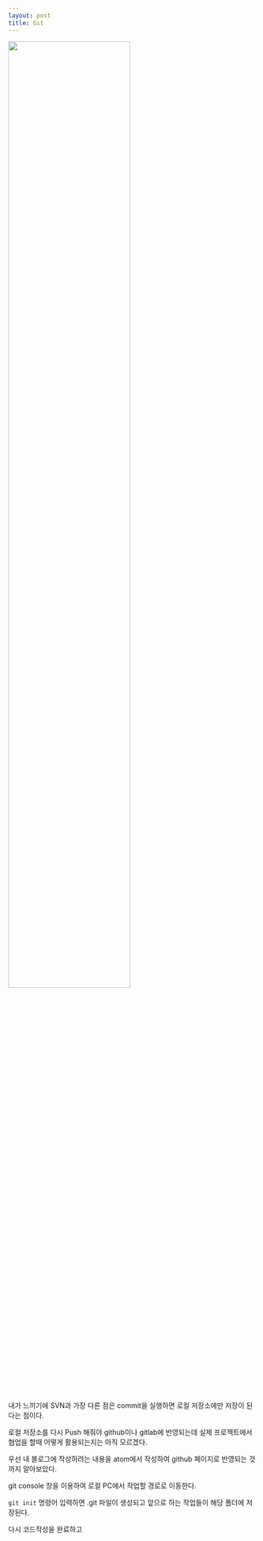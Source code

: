 ```yaml
---
layout: post
title: Git
---
```


<img src="https://t1.daumcdn.net/cfile/tistory/1509A1384F0F0E2511" width="70%" height=""></img>

내가 느끼기에 SVN과 가장 다른 점은 commit을 실행하면 로컬 저장소에만 저장이 된다는 점이다.

로컬 저장소를 다시 Push 해줘야 github이나 gitlab에 반영되는데 실제 프로젝트에서 협업을 할때 어떻게 활용되는지는 아직 모르겠다.

우선 내 블로그에 작성하려는 내용을 atom에서 작성하여 github 페이지로 반영되는 것 까지 알아보았다.

git console 창을 이용하여 로컬 PC에서 작업할 경로로 이동한다.

`` git init `` 명령어 입력하면 .git 파일이 생성되고 앞으로 하는 작업들이 해당 폴더에 저장된다.

다시 코드작성을 완료하고 
